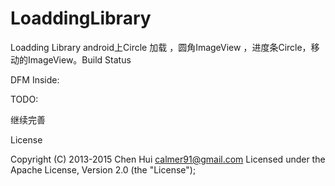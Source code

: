 # LoaddingLibrary
Loadding Library
android上Circle 加载  ，圆角ImageView ，进度条Circle，移动的ImageView。Build Status

DFM Inside:



TODO:

继续完善



License

Copyright (C) 2013-2015 Chen Hui <calmer91@gmail.com>
Licensed under the Apache License, Version 2.0 (the "License");
